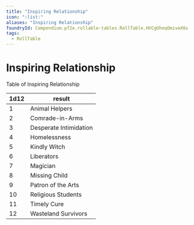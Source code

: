 ```yaml
---
title: "Inspiring Relationship"
icon: ":list:"
aliases: "Inspiring Relationship"
foundryId: Compendium.pf2e.rollable-tables.RollTable.HVCgUheqOmiveX6s
tags:
  - RollTable
---
```


# Inspiring Relationship
Table of Inspiring Relationship

| 1d12 | result |
|------|--------|
| 1 | Animal Helpers |
| 2 | Comrade-in-Arms |
| 3 | Desperate Intimidation |
| 4 | Homelessness |
| 5 | Kindly Witch |
| 6 | Liberators |
| 7 | Magician |
| 8 | Missing Child |
| 9 | Patron of the Arts |
| 10 | Religious Students |
| 11 | Timely Cure |
| 12 | Wasteland Survivors |

